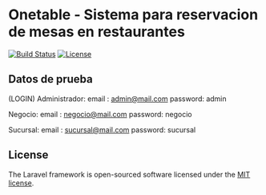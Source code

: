 # Onetable - Sistema para reservacion de mesas en restaurantes

[![Build Status](https://travis-ci.org/laravel/framework.svg)](https://travis-ci.org/laravel/framework)
[![License](https://poser.pugx.org/laravel/framework/license.svg)](https://packagist.org/packages/laravel/framework)


## Datos de prueba

(LOGIN)
Administrador:
  email   : admin@mail.com
  password: admin

Negocio:
  email   : negocio@mail.com
  password: negocio

Sucursal:
  email   : sucursal@mail.com
  password: sucursal

## License

The Laravel framework is open-sourced software licensed under the [MIT license](http://opensource.org/licenses/MIT).
